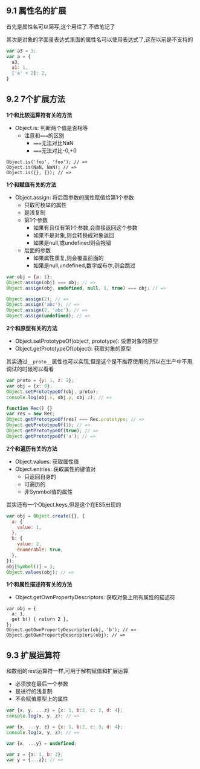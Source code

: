 ## 9.1 属性名的扩展
首先是属性名可以简写,这个用烂了.不做笔记了

其次是对象的字面量表达式里面的属性名可以使用表达式了,这在以前是不支持的
```javascript
var a3 = 3;
var a = {
  a3,
  a1: 1,
  ['a' + 2]: 2,
}
```

## 9.2 7个扩展方法
**1个和比较运算符有关的方法**
- Object.is: 判断两个值是否相等
  - 注意和`===`的区别
    - `===`无法对比NaN
    - `===`无法对比-0,+0
```
Object.is('foo', 'foo'); // =>
Object.is(NaN, NaN); // =>
Object.is({}, {}); // =>
```
**1个和赋值有关的方法**
- Object.assign: 将后面参数的属性赋值给第1个参数
  - 只取可枚举的属性
  - 是浅复制
  - 第1个参数
    - 如果有且仅有第1个参数,会直接返回这个参数
    - 如果不是对象,则会转换成对象返回
    - 如果是null,或undefined则会报错
  - 后面的参数
    - 如果属性重复,则会覆盖前面的
    - 如果是null,undefined,数字或布尔,则会跳过
```javascript
var obj = {a: 1};
Object.assign(obj) === obj; // =>
Object.assign(obj, undefined, null, 1, true) === obj; // =>

Object.assign(2); // =>
Object.assign('abc'); // =>
Object.assign(2, 'abc'); // =>
Object.assign(undefined); // =>
```
**2个和原型有关的方法**
- Object.setPrototypeOf(object, prototype): 设置对象的原型
- Object.getPrototypeOf(object): 获取对象的原型

其实通过`__proto__`属性也可以实现,但是这个是不推荐使用的,所以在生产中不用,调试的时候可以看看
```javascript
var proto = {y: 1, z: 2};
var obj = {x: 0};
Object.setPrototypeOf(obj, proto);
console.log(obj.x, obj.y, obj.z); // =>
```
```javascript
function Rec() {}
var res = new Rec;
Object.getPrototypeOf(res) === Rec.prototype; // =>
Object.getPrototypeOf(1); // =>
Object.getPrototypeOf(true); // =>
Object.getPrototypeOf('a'); // =>
```
**2个和遍历有关的方法**
- Object.values: 获取属性值
- Object.entries: 获取属性的键值对
  - 只返回自身的
  - 可遍历的
  - 非Synmbol值的属性

其实还有一个Object.keys,但是这个在ES5出现的
```javascript
var obj = Object.create({}, {
  a: {
    value: 1,
  },
  b: {
    value: 2,
    enumerable: true,
  },
});
obj[Symbol()] = 3;
Object.values(obj); // =>
```
**1个和属性描述符有关的方法**
- Object.getOwnPropertyDescriptors: 获取对象上所有属性的描述符
```
var obj = {
  a: 1,
  get b() { return 2 },
};
Object.getOwnPropertyDescriptor(obj, 'b'); // =>
Object.getOwnPropertyDescriptors(obj); // =>
```

## 9.3 扩展运算符
和数组的rest运算符一样,可用于解构赋值和扩展运算
- 必须放在最后一个参数
- 是进行的浅复制
- 不会赋值原型上的属性
```javascript
var {x, y, ...z} = {x: 1, b:2, c: 3, d: 4};
console.log(x, y, z); // =>

var {x, ...y, z} = {x: 1, b:2, c: 3, d: 4};
console.log(x, y, z); // =>

var {x, ...y} = undefined;
```
```javascript
var z = {a: 1, b: 2};
var y = {...z}; // =>
```
